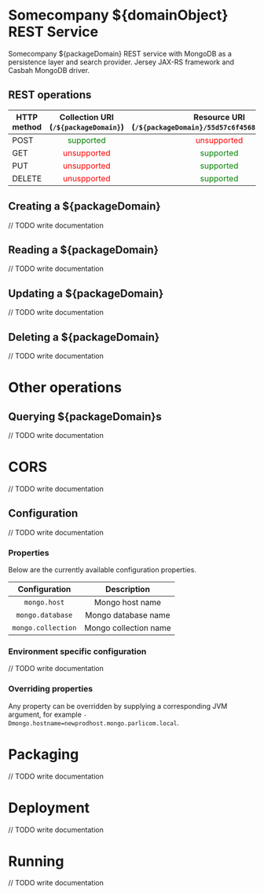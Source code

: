 # Somecompany ${domainObject} REST Service

Somecompany ${packageDomain} REST service with MongoDB as a persistence layer and search provider. Jersey JAX-RS framework and Casbah MongoDB driver.

## REST operations

| HTTP method | Collection URI (`/${packageDomain}`) | Resource URI (`/${packageDomain}/55d57c6f45683cdd39e7766c`) |
|----------|:-------------:|:------:|
| POST | <span style="color:green">supported</span> | <span style="color:red">unsupported</span>  |
| GET | <span style="color:red">unsupported</span> | <span style="color:green">supported</span> |
| PUT | <span style="color:red">unsupported</span> | <span style="color:green">supported</span> |
| DELETE | <span style="color:red">unuspported</span>  | <span style="color:green">supported</span> |

## Creating a ${packageDomain}

// TODO write documentation

## Reading a ${packageDomain}

// TODO write documentation

## Updating a ${packageDomain}
    
// TODO write documentation

## Deleting a ${packageDomain}

// TODO write documentation

# Other operations

## Querying ${packageDomain}s

// TODO write documentation
 
# CORS

// TODO write documentation

## Configuration

// TODO write documentation

### Properties

Below are the currently available configuration properties.

| Configuration | Description |
|:-------------:|:-------------:|
| `mongo.host` | Mongo host name |
| `mongo.database` | Mongo database name |
| `mongo.collection` | Mongo collection name |

### Environment specific configuration

// TODO write documentation

### Overriding properties

Any property can be overridden by supplying a corresponding JVM argument, for example `-Dmongo.hostname=newprodhost.mongo.parlicom.local`.

# Packaging

// TODO write documentation

# Deployment

// TODO write documentation

# Running

// TODO write documentation